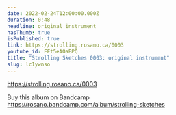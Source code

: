```yaml
---
date: 2022-02-24T12:00:00.000Z
duration: 0:48
headline: original instrument
hasThumb: true
isPublished: true
link: https://strolling.rosano.ca/0003
youtube_id: FFt5eAOaBPQ
title: "Strolling Sketches 0003: original instrument"
slug: lc1ywnso
---
```

https://strolling.rosano.ca/0003

Buy this album on Bandcamp https://rosano.bandcamp.com/album/strolling-sketches
